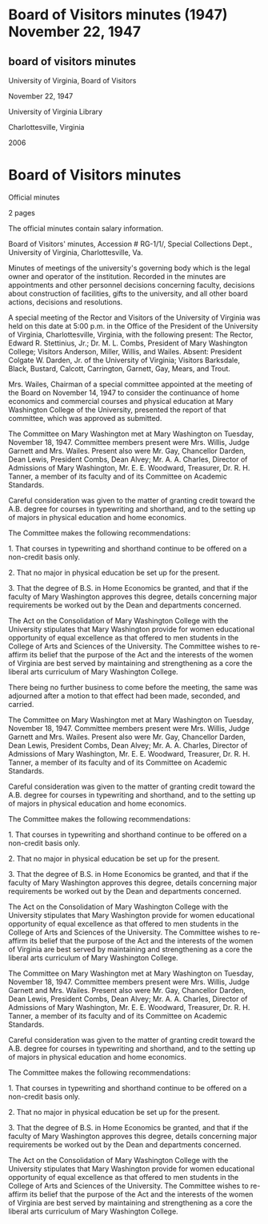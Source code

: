 Board of Visitors minutes (1947) November 22, 1947
==================================================

board of visitors minutes
-------------------------

University of Virginia, Board of Visitors

November 22, 1947

University of Virginia Library

Charlottesville, Virginia

2006

Board of Visitors minutes
=========================

Official minutes

2 pages

The official minutes contain salary information.

Board of Visitors' minutes, Accession # RG-1/1/, Special Collections Dept., University of Virginia, Charlottesville, Va.

Minutes of meetings of the university's governing body which is the legal owner and operator of the institution. Recorded in the minutes are appointments and other personnel decisions concerning faculty, decisions about construction of facilities, gifts to the university, and all other board actions, decisions and resolutions.

A special meeting of the Rector and Visitors of the University of Virginia was held on this date at 5:00 p.m. in the Office of the President of the University of Virginia, Charlottesville, Virginia, with the following present: The Rector, Edward R. Stettinius, Jr.; Dr. M. L. Combs, President of Mary Washington College; Visitors Anderson, Miller, Willis, and Wailes. Absent: President Colgate W. Darden, Jr. of the University of Virginia; Visitors Barksdale, Black, Bustard, Calcott, Carrington, Garnett, Gay, Mears, and Trout.

Mrs. Wailes, Chairman of a special committee appointed at the meeting of the Board on November 14, 1947 to consider the continuance of home economics and commercial courses and physical education at Mary Washington College of the University, presented the report of that committee, which was approved as submitted.

The Committee on Mary Washington met at Mary Washington on Tuesday, November 18, 1947. Committee members present were Mrs. Willis, Judge Garnett and Mrs. Wailes. Present also were Mr. Gay, Chancellor Darden, Dean Lewis, President Combs, Dean Alvey; Mr. A. A. Charles, Director of Admissions of Mary Washington, Mr. E. E. Woodward, Treasurer, Dr. R. H. Tanner, a member of its faculty and of its Committee on Academic Standards.

Careful consideration was given to the matter of granting credit toward the A.B. degree for courses in typewriting and shorthand, and to the setting up of majors in physical education and home economics.

The Committee makes the following recommendations:

1\. That courses in typewriting and shorthand continue to be offered on a non-credit basis only.

2\. That no major in physical education be set up for the present.

3\. That the degree of B.S. in Home Economics be granted, and that if the faculty of Mary Washington approves this degree, details concerning major requirements be worked out by the Dean and departments concerned.

The Act on the Consolidation of Mary Washington College with the University stipulates that Mary Washington provide for women educational opportunity of equal excellence as that offered to men students in the College of Arts and Sciences of the University. The Committee wishes to re-affirm its belief that the purpose of the Act and the interests of the women of Virginia are best served by maintaining and strengthening as a core the liberal arts curriculum of Mary Washington College.

There being no further business to come before the meeting, the same was adjourned after a motion to that effect had been made, seconded, and carried.

The Committee on Mary Washington met at Mary Washington on Tuesday, November 18, 1947. Committee members present were Mrs. Willis, Judge Garnett and Mrs. Wailes. Present also were Mr. Gay, Chancellor Darden, Dean Lewis, President Combs, Dean Alvey; Mr. A. A. Charles, Director of Admissions of Mary Washington, Mr. E. E. Woodward, Treasurer, Dr. R. H. Tanner, a member of its faculty and of its Committee on Academic Standards.

Careful consideration was given to the matter of granting credit toward the A.B. degree for courses in typewriting and shorthand, and to the setting up of majors in physical education and home economics.

The Committee makes the following recommendations:

1\. That courses in typewriting and shorthand continue to be offered on a non-credit basis only.

2\. That no major in physical education be set up for the present.

3\. That the degree of B.S. in Home Economics be granted, and that if the faculty of Mary Washington approves this degree, details concerning major requirements be worked out by the Dean and departments concerned.

The Act on the Consolidation of Mary Washington College with the University stipulates that Mary Washington provide for women educational opportunity of equal excellence as that offered to men students in the College of Arts and Sciences of the University. The Committee wishes to re-affirm its belief that the purpose of the Act and the interests of the women of Virginia are best served by maintaining and strengthening as a core the liberal arts curriculum of Mary Washington College.

The Committee on Mary Washington met at Mary Washington on Tuesday, November 18, 1947. Committee members present were Mrs. Willis, Judge Garnett and Mrs. Wailes. Present also were Mr. Gay, Chancellor Darden, Dean Lewis, President Combs, Dean Alvey; Mr. A. A. Charles, Director of Admissions of Mary Washington, Mr. E. E. Woodward, Treasurer, Dr. R. H. Tanner, a member of its faculty and of its Committee on Academic Standards.

Careful consideration was given to the matter of granting credit toward the A.B. degree for courses in typewriting and shorthand, and to the setting up of majors in physical education and home economics.

The Committee makes the following recommendations:

1\. That courses in typewriting and shorthand continue to be offered on a non-credit basis only.

2\. That no major in physical education be set up for the present.

3\. That the degree of B.S. in Home Economics be granted, and that if the faculty of Mary Washington approves this degree, details concerning major requirements be worked out by the Dean and departments concerned.

The Act on the Consolidation of Mary Washington College with the University stipulates that Mary Washington provide for women educational opportunity of equal excellence as that offered to men students in the College of Arts and Sciences of the University. The Committee wishes to re-affirm its belief that the purpose of the Act and the interests of the women of Virginia are best served by maintaining and strengthening as a core the liberal arts curriculum of Mary Washington College.